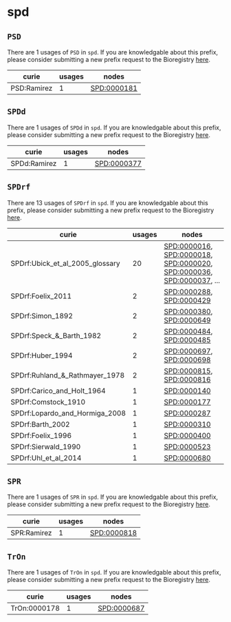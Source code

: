 # spd

## `PSD`

There are 1 usages of `PSD` in `spd`.
If you are knowledgable about this prefix, please consider submitting a new prefix
request to the Bioregistry [here](https://github.com/biopragmatics/bioregistry/issues/new?assignees=cthoyt&labels=New%2CPrefix&template=new-prefix.yml&title=%5BResource%5D%3A%20PSD).

| curie       |   usages | nodes                                                     |
|-------------|----------|-----------------------------------------------------------|
| PSD:Ramirez |        1 | [SPD:0000181](http://purl.obolibrary.org/obo/SPD_0000181) |

## `SPDd`

There are 1 usages of `SPDd` in `spd`.
If you are knowledgable about this prefix, please consider submitting a new prefix
request to the Bioregistry [here](https://github.com/biopragmatics/bioregistry/issues/new?assignees=cthoyt&labels=New%2CPrefix&template=new-prefix.yml&title=%5BResource%5D%3A%20SPDd).

| curie        |   usages | nodes                                                     |
|--------------|----------|-----------------------------------------------------------|
| SPDd:Ramirez |        1 | [SPD:0000377](http://purl.obolibrary.org/obo/SPD_0000377) |

## `SPDrf`

There are 13 usages of `SPDrf` in `spd`.
If you are knowledgable about this prefix, please consider submitting a new prefix
request to the Bioregistry [here](https://github.com/biopragmatics/bioregistry/issues/new?assignees=cthoyt&labels=New%2CPrefix&template=new-prefix.yml&title=%5BResource%5D%3A%20SPDrf).

| curie                           |   usages | nodes                                                                                                                                                                                                                                                                                                      |
|---------------------------------|----------|------------------------------------------------------------------------------------------------------------------------------------------------------------------------------------------------------------------------------------------------------------------------------------------------------------|
| SPDrf:Ubick_et_al_2005_glossary |       20 | [SPD:0000016](http://purl.obolibrary.org/obo/SPD_0000016), [SPD:0000018](http://purl.obolibrary.org/obo/SPD_0000018), [SPD:0000020](http://purl.obolibrary.org/obo/SPD_0000020), [SPD:0000036](http://purl.obolibrary.org/obo/SPD_0000036), [SPD:0000037](http://purl.obolibrary.org/obo/SPD_0000037), ... |
| SPDrf:Foelix_2011               |        2 | [SPD:0000288](http://purl.obolibrary.org/obo/SPD_0000288), [SPD:0000429](http://purl.obolibrary.org/obo/SPD_0000429)                                                                                                                                                                                       |
| SPDrf:Simon_1892                |        2 | [SPD:0000380](http://purl.obolibrary.org/obo/SPD_0000380), [SPD:0000649](http://purl.obolibrary.org/obo/SPD_0000649)                                                                                                                                                                                       |
| SPDrf:Speck_&_Barth_1982        |        2 | [SPD:0000484](http://purl.obolibrary.org/obo/SPD_0000484), [SPD:0000485](http://purl.obolibrary.org/obo/SPD_0000485)                                                                                                                                                                                       |
| SPDrf:Huber_1994                |        2 | [SPD:0000697](http://purl.obolibrary.org/obo/SPD_0000697), [SPD:0000698](http://purl.obolibrary.org/obo/SPD_0000698)                                                                                                                                                                                       |
| SPDrf:Ruhland_&_Rathmayer_1978  |        2 | [SPD:0000815](http://purl.obolibrary.org/obo/SPD_0000815), [SPD:0000816](http://purl.obolibrary.org/obo/SPD_0000816)                                                                                                                                                                                       |
| SPDrf:Carico_and_Holt_1964      |        1 | [SPD:0000140](http://purl.obolibrary.org/obo/SPD_0000140)                                                                                                                                                                                                                                                  |
| SPDrf:Comstock_1910             |        1 | [SPD:0000177](http://purl.obolibrary.org/obo/SPD_0000177)                                                                                                                                                                                                                                                  |
| SPDrf:Lopardo_and_Hormiga_2008  |        1 | [SPD:0000287](http://purl.obolibrary.org/obo/SPD_0000287)                                                                                                                                                                                                                                                  |
| SPDrf:Barth_2002                |        1 | [SPD:0000310](http://purl.obolibrary.org/obo/SPD_0000310)                                                                                                                                                                                                                                                  |
| SPDrf:Foelix_1996               |        1 | [SPD:0000400](http://purl.obolibrary.org/obo/SPD_0000400)                                                                                                                                                                                                                                                  |
| SPDrf:Sierwald_1990             |        1 | [SPD:0000523](http://purl.obolibrary.org/obo/SPD_0000523)                                                                                                                                                                                                                                                  |
| SPDrf:Uhl_et_al_2014            |        1 | [SPD:0000680](http://purl.obolibrary.org/obo/SPD_0000680)                                                                                                                                                                                                                                                  |

## `SPR`

There are 1 usages of `SPR` in `spd`.
If you are knowledgable about this prefix, please consider submitting a new prefix
request to the Bioregistry [here](https://github.com/biopragmatics/bioregistry/issues/new?assignees=cthoyt&labels=New%2CPrefix&template=new-prefix.yml&title=%5BResource%5D%3A%20SPR).

| curie       |   usages | nodes                                                     |
|-------------|----------|-----------------------------------------------------------|
| SPR:Ramirez |        1 | [SPD:0000818](http://purl.obolibrary.org/obo/SPD_0000818) |

## `TrOn`

There are 1 usages of `TrOn` in `spd`.
If you are knowledgable about this prefix, please consider submitting a new prefix
request to the Bioregistry [here](https://github.com/biopragmatics/bioregistry/issues/new?assignees=cthoyt&labels=New%2CPrefix&template=new-prefix.yml&title=%5BResource%5D%3A%20TrOn).

| curie        |   usages | nodes                                                     |
|--------------|----------|-----------------------------------------------------------|
| TrOn:0000178 |        1 | [SPD:0000687](http://purl.obolibrary.org/obo/SPD_0000687) |

